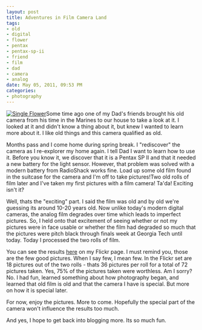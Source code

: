 ```yaml
--- 
layout: post
title: Adventures in Film Camera Land
tags: 
- old
- digital
- flower
- pentax
- pentax-sp-ii
- friend
- film
- dad
- camera
- analog
date: May 05, 2011, 09:53 PM
categories: 
- photography
---
```

[![](http://www.tanner-smith.com/wp-content/uploads/2011/05/IMG_0018.jpg "Single Flower")](http://www.flickr.com/photos/tannerld/5701622434/in/set-72157626553274941)Some time ago one of my Dad's friends brought his old camera from his time in the Marines to our house to take a look at it. I looked at it and didn't know a thing about it, but knew I wanted to learn more about it. I like old things and this camera qualified as old.

Months pass and I come home during spring break. I "rediscover" the camera as I re-explorer my home again. I tell Dad I want to learn how to use it. Before you know it, we discover that it is a Pentax SP II and that it needed a new battery for the light sensor. However, that problem was solved with a modern battery from RadioShack works fine. Load up some old film found in the suitcase for the camera and I'm off to take pictures!Two old rolls of film later and I've taken my first pictures with a film camera! Ta'da! Exciting isn't it?

Well, thats the "exciting" part. I said the film was old and by old we're guessing its around 10-20 years old. Now unlike today's modern digital cameras, the analog film degrades over time which leads to imperfect pictures. So, I held onto that excitement of seeing whether or not my pictures were in face usable or whether the film had degraded so much that the pictures were pitch black through finals week at Georgia Tech until today. Today I processed the two rolls of film.

You can see the results [here](http://www.flickr.com/photos/tannerld/sets/72157626553274941/with/5701049971/) on my Flickr page. I must remind you, those are the few good pictures. When I say few, I mean few. In the Flickr set are 18 pictures out of the two rolls - thats 36 pictures per roll for a total of 72 pictures taken. Yes, 75% of the pictures taken were worthless. Am I sorry? No. I had fun, learned something about how photography began, and learned that old film is old and that the camera I have is special. But more on how it is special later.

For now, enjoy the pictures. More to come. Hopefully the special part of the camera won't influence the results too much.

And yes, I hope to get back into blogging more. Its so much fun.
